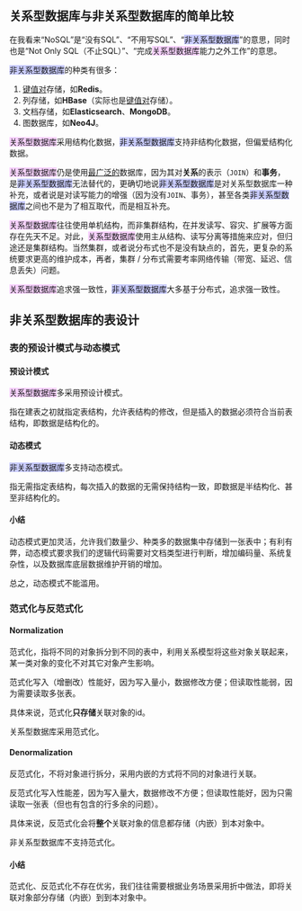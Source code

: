 ## 关系型数据库与非关系型数据库的简单比较

在我看来“NoSQL”是“没有SQL”、“不用写SQL”、“<span style=background:#c9ccff>非关系型数据库</span>”的意思，同时也是“Not Only SQL（不止SQL）”、“完成<span style=background:#f8d2ff>关系型数据库</span>能力之外工作”的意思。

<span style=background:#c9ccff>非关系型数据库</span>的种类有很多：

1. <u>键值对</u>存储，如**Redis**。
2. 列存储，如**HBase**（实际也是<u>键值对</u>存储）。
3. 文档存储，如**Elasticsearch**、**MongoDB**。
4. 图数据库，如**Neo4J**。

<span style=background:#f8d2ff>关系型数据库</span>采用结构化数据，<span style=background:#c9ccff>非关系型数据库</span>支持非结构化数据，但偏爱结构化数据。

<span style=background:#f8d2ff>关系型数据库</span>仍是使用[最广泛的](https://db-engines.com/en/ranking)数据库，因为其对**关系**的表示（`JOIN`）和**事务**，是<span style=background:#c9ccff>非关系型数据库</span>无法替代的，更确切地说<span style=background:#c9ccff>非关系型数据库</span>是对关系型数据库一种补充，或者说是对读写能力的增强（因为没有`JOIN`、事务），甚至各类<span style=background:#c9ccff>非关系型数据库</span>之间也不是为了相互取代，而是相互补充。

<span style=background:#f8d2ff>关系型数据库</span>往往使用单机结构，而非集群结构，在并发读写、容灾、扩展等方面存在先天不足。对此，<span style=background:#f8d2ff>关系型数据库</span>使用主从结构、读写分离等措施来应对，但归途还是集群结构。当然集群，或者说分布式也不是没有缺点的，首先，更复杂的系统要求更高的维护成本，再者，集群 / 分布式需要考率网络传输（带宽、延迟、信息丢失）问题。

<span style=background:#f8d2ff>关系型数据库</span>追求强一致性，<span style=background:#c9ccff>非关系型数据库</span>大多基于分布式，追求强一致性。



## 非关系型数据库的表设计

### 表的预设计模式与动态模式

#### 预设计模式

<span style=background:#f8d2ff>关系型数据库</span>多采用预设计模式。

指在建表之初就指定表结构，允许表结构的修改，但是插入的数据必须符合当前表结构，即数据是结构化的。

#### 动态模式

<span style=background:#c9ccff>非关系型数据库</span>多支持动态模式。

指无需指定表结构，每次插入的数据的无需保持结构一致，即数据是半结构化、甚至非结构化的。

#### 小结

动态模式更加灵活，允许我们数量少、种类多的数据集中存储到一张表中；有利有弊，动态模式要求我们的逻辑代码需要对文档类型进行判断，增加编码量、系统复杂性，以及数据库底层数据维护开销的增加。

总之，动态模式不能滥用。

### 范式化与反范式化

#### Normalization

范式化，指将不同的对象拆分到不同的表中，利用关系模型将这些对象关联起来，某一类对象的变化不对其它对象产生影响。

范式化写入（增删改）性能好，因为写入量小，数据修改方便；但读取性能弱，因为需要读取多张表。

具体来说，范式化**只存储**关联对象的id。

关系型数据库采用范式化。

#### Denormalization

反范式化，不将对象进行拆分，采用内嵌的方式将不同的对象进行关联。

反范式化写入性能差，因为写入量大，数据修改不方便；但读取性能好，因为只需读取一张表（但也有包含的行多余的问题）。

具体来说，反范式化会将**整个**关联对象的信息都存储（内嵌）到本对象中。

非关系型数据库不支持范式化。

#### 小结

范式化、反范式化不存在优劣，我们往往需要根据业务场景采用折中做法，即将关联对象部分存储（内嵌）到到本对象中。

